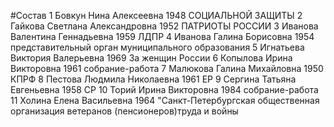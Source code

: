 #Состав
1 Бовкун Нина Алексеевна 1948 СОЦИАЛЬНОЙ ЗАЩИТЫ
2 Гайкова Светлана Александровна 1952 ПАТРИОТЫ РОССИИ
3 Иванова Валентина Геннадьевна 1959 ЛДПР
4 Иванова Галина Борисовна 1954 представительный орган муниципального образования
5 Игнатьева Виктория Валерьевна 1969 За женщин России
6 Копылова Ирина Викторовна 1961 собрание-работа
7 Малюкова Галина Михайловна 1950 КПРФ
8 Пестова Людмила Николаевна 1961 ЕР
9 Сергина Татьяна Евгеньевна 1958 СР
10 Торий Ирина Викторовна 1984 собрание-работа
11 Холина Елена Васильевна 1964 \"Санкт-Петербургская общественная организация ветеранов (пенсионеров)труда и войны
